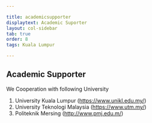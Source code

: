 ```yaml
---

title: academicsupporter
displaytext: Academic Suporter
layout: col-sidebar
tab: true
order: 8
tags: Kuala Lumpur

---
```


## Academic Supporter

We Cooperation with following University<br>
1. University Kuala Lumpur (https://www.unikl.edu.my/) 
2. University Teknologi Malaysia (https://www.utm.my/)
3. Politeknik Mersing (http://www.pmj.edu.m/)

